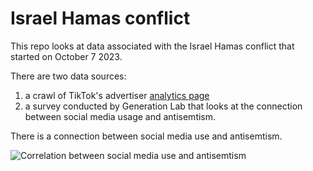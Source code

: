 # Israel Hamas conflict 

This repo looks at data associated with the Israel Hamas conflict that started on October 7 2023. 

There are two data sources:
1. a crawl of TikTok's advertiser [analytics page](https://ads.tiktok.com/business/creativecenter/hashtag/freepalestine/pc/en?period=7) 
2. a survey conducted by Generation Lab that looks at the connection between social media usage and antisemtism.

There is a connection between social media use and antisemtism. 

![Correlation between social media use and antisemtism](https://github.com/username/repository/blob/main/path/to/image.jpg?raw=true)

